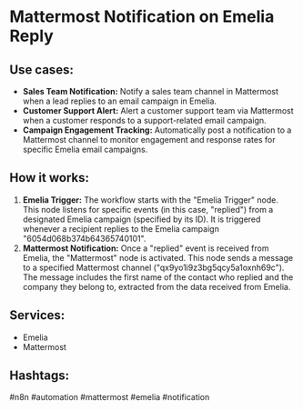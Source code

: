 # Mattermost Notification on Emelia Reply

## Use cases:

*   **Sales Team Notification:** Notify a sales team channel in Mattermost when a lead replies to an email campaign in Emelia.
*   **Customer Support Alert:** Alert a customer support team via Mattermost when a customer responds to a support-related email campaign.
*   **Campaign Engagement Tracking:** Automatically post a notification to a Mattermost channel to monitor engagement and response rates for specific Emelia email campaigns.

## How it works:

1.  **Emelia Trigger:** The workflow starts with the "Emelia Trigger" node. This node listens for specific events (in this case, "replied") from a designated Emelia campaign (specified by its ID).  It is triggered whenever a recipient replies to the Emelia campaign "6054d068b374b64365740101".
2.  **Mattermost Notification:**  Once a "replied" event is received from Emelia, the "Mattermost" node is activated. This node sends a message to a specified Mattermost channel ("qx9yo1i9z3bg5qcy5a1oxnh69c"). The message includes the first name of the contact who replied and the company they belong to, extracted from the data received from Emelia.

## Services:

*   Emelia
*   Mattermost

## Hashtags:

#n8n #automation #mattermost #emelia #notification
